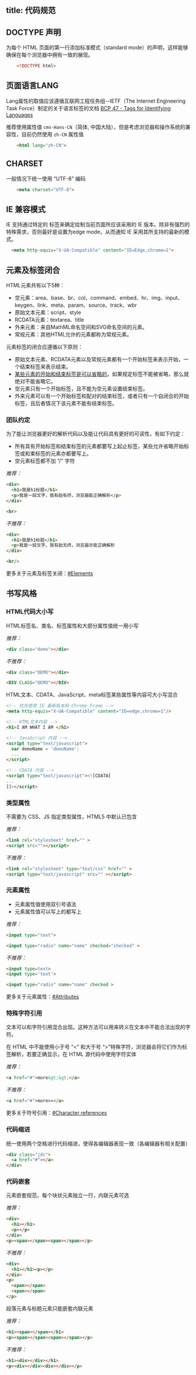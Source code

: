 title: 代码规范
---

## DOCTYPE 声明

为每个 HTML 页面的第一行添加标准模式（standard mode）的声明，这样能够确保在每个浏览器中拥有一致的展现。

```html
	<!DOCTYPE html>
```

## 页面语言LANG

Lang属性的取值应该遵循互联网工程任务组--IETF（The Internet Engineering Task Force）制定的关于语言标签的文档 [BCP 47 - Tags for Identifying Languages](http://tools.ietf.org/html/bcp47)

推荐使用属性值 `cmn-Hans-CN`（简体, 中国大陆），但是考虑浏览器和操作系统的兼容性，目前仍然使用 `zh-CN` 属性值
```html
	<html lang="zh-CN">
```

## CHARSET

一般情况下统一使用 “UTF-8” 编码
```html
	<meta charset="UTF-8">
```

## IE 兼容模式

IE 支持通过特定的 标签来确定绘制当前页面所应该采用的 IE 版本。除非有强烈的特殊需求，否则最好是设置为edge mode，从而通知 IE 采用其所支持的最新的模式。

```html
  <meta http-equiv="X-UA-Compatible" content="IE=Edge,chrome=1">
```

## 元素及标签闭合

HTML元素共有以下5种：

* 空元素：area、base、br、col、command、embed、hr、img、input、keygen、link、meta、param、source、track、wbr
* 原始文本元素：script、style
* RCDATA元素：textarea、title
* 外来元素：来自MathML命名空间和SVG命名空间的元素。
* 常规元素：其他HTML允许的元素都称为常规元素。

元素标签的闭合应遵循以下原则：

* 原始文本元素、RCDATA元素以及常规元素都有一个开始标签来表示开始，一个结束标签来表示结束。
* [某些元素的开始和结束标签是可以省略的](http://www.w3.org/TR/html5/syntax.html#optional-tags)，如果规定标签不能被省略，那么就绝对不能省略它。
* 空元素只有一个开始标签，且不能为空元素设置结束标签。
* 外来元素可以有一个开始标签和配对的结束标签，或者只有一个自闭合的开始标签，且后者情况下该元素不能有结束标签。

### 团队约定

为了能让浏览器更好的解析代码以及能让代码具有更好的可读性，有如下约定：

* 所有具有开始标签和结束标签的元素都要写上起止标签，某些允许省略开始标签或和束标签的元素亦都要写上。
* 空元素标签都不加 “/” 字符


*推荐：*

```html
<div>
  <h1>我是h1标题</h1>
  <p>我是一段文字，我有始有终，浏览器能正确解析</p>
</div>

<br>
```

*不推荐：*

```html
<div>
  <h1>我是h1标题</h1>
  <p>我是一段文字，我有始无终，浏览器亦能正确解析
</div>

<br/>
```

更多关于元素及标签关闭：[#Elements](http://www.w3.org/TR/html5/syntax.html#elements-0)

## 书写风格

### HTML代码大小写

HTML标签名、类名、标签属性和大部分属性值统一用小写

*推荐：*

```html
<div class="demo"></div>
```

*不推荐：*

```html
<div class="DEMO"></div>

<DIV CLASS="DEMO"></DIV>
```

HTML文本、CDATA、JavaScript、meta标签某些属性等内容可大小写混合

```html
<!-- 优先使用 IE 最新版本和 Chrome Frame -->
<meta http-equiv="X-UA-Compatible" content="IE=edge,chrome=1"/>

<!-- HTML文本内容 -->
<h1>I AM WHAT I AM </h1>

<!-- JavaScript 内容 -->
<script type="text/javascript">
  var demoName = 'demoName';
  ...
</script>

<!-- CDATA 内容 -->
<script type="text/javascript"><![CDATA[
...
]]></script>
```

### 类型属性

不需要为 CSS、JS 指定类型属性，HTML5 中默认已包含

*推荐：*

```html
<link rel="stylesheet" href="" >
<script src=""></script>
```

*不推荐：*

```html
<link rel="stylesheet" type="text/css" href="" >
<script type="text/javascript" src="" ></script>
```

### 元素属性

* 元素属性值使用双引号语法
* 元素属性值可以写上的都写上


*推荐：*

```html
<input type="text">

<input type="radio" name="name" checked="checked" >
```

*不推荐：*

```html
<input type=text>
<input type='text'>

<input type="radio" name="name" checked >
```


更多关于元素属性：[#Attributes](http://www.w3.org/TR/html5/syntax.html#attributes-0)

### 特殊字符引用

文本可以和字符引用混合出现。这种方法可以用来转义在文本中不能合法出现的字符。


在 HTML 中不能使用小于号 “&lt;” 和大于号 “&gt;”特殊字符，浏览器会将它们作为标签解析，若要正确显示，在 HTML 源代码中使用字符实体

*推荐：*

```html
<a href="#">more&gt;&gt;</a>
```

*不推荐：*

```html
<a href="#">more>></a>
```
更多关于符号引用：[#Character references](http://www.w3.org/TR/html5/syntax.html#character-references)

### 代码缩进

统一使用两个空格进行代码缩进，使得各编辑器表现一致（各编辑器有相关配置）

```html
<div class="jdc">
  <a href="#"></a>
</div>
```

### 代码嵌套

元素嵌套规范，每个块状元素独立一行，内联元素可选

*推荐：*

```html
<div>
  <h1></h1>
  <p></p>
</div>
<p><span></span><span></span></p>
```

*不推荐：*

```html
<div>
  <h1></h1><p></p>
</div>
<p>
  <span></span>
  <span></span>
</p>
```
段落元素与标题元素只能嵌套内联元素

*推荐：*

```html
<h1><span></span></h1>
<p><span></span><span></span></p>
```

*不推荐：*

```html
<h1><div></div></h1>
<p><div></div><div></div></p>
```
